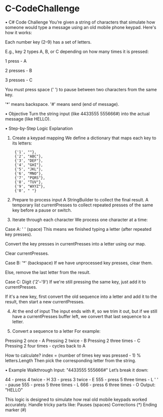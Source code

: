 # C-CodeChallenge

•	C# Code Challenge
You’re given a string of characters that simulate how someone would type a message using an old mobile phone keypad. Here's how it works:

Each number key (2–9) has a set of letters.

E.g., key 2 types A, B, or C depending on how many times it is pressed:

1 press - A

2 presses - B

3 presses - C

You must press space (' ') to pause between two characters from the same key.

'*' means backspace.
'#' means send (end of message).

•	Objective
Turn the string input (like 4433555 555666#) into the actual message (like HELLO).

•	Step-by-Step Logic Explanation
1. Create a keypad mapping
We define a dictionary that maps each key to its letters:

        {'1', ""}, 
        {'2', "ABC"},
        {'3', "DEF"},
        {'4', "GHI"},
        {'5', "JKL"},
        {'6', "MNO"},
        {'7', "PQRS"},
        {'8', "TUV"},
        {'9', "WXYZ"},
        {'0', " "}

2. Prepare to process input
A StringBuilder to collect the final result.
A temporary list currentPresses to collect repeated presses of the same key before a pause or switch.

3. Iterate through each character
We process one character at a time:

Case A: ' ' (space)
This means we finished typing a letter (after repeated key presses).

Convert the key presses in currentPresses into a letter using our map.

Clear currentPresses.

Case B: '*' (backspace)
If we have unprocessed key presses, clear them.

Else, remove the last letter from the result.

Case C: Digit ('2'–'9')
If we're still pressing the same key, just add it to currentPresses.

If it's a new key, first convert the old sequence into a letter and add it to the result, then start a new currentPresses.

4. At the end of input
The input ends with #, so we trim it out, but if we still have a currentPresses buffer left, we convert that last sequence to a letter.

5. Convert a sequence to a letter
For example:

Pressing 2 once - A
Pressing 2 twice -  B
Pressing 2 three times - C
Pressing 2 four times - cycles back to A

How to calculate?
index = (number of times key was pressed - 1) % letters.Length
Then pick the corresponding letter from the string.

•	Example Walkthrough
Input: "4433555 555666#"
Let’s break it down:

44 - press 4 twice - H
33 - press 3 twice - E
555 - press 5 three times - L
' ' - pause
555 - press 5 three times - L
666 - press 6 three times - O
Output: "HELLO"

This logic is designed to simulate how real old mobile keypads worked accurately. Handle tricky parts like:
Pauses (spaces)
Corrections (*)
Ending marker (#)

